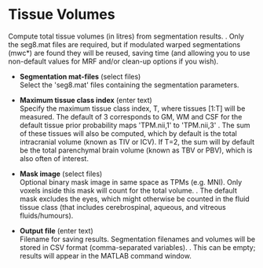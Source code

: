 # Tissue Volumes  
Compute total tissue volumes (in litres) from segmentation results.
.
Only the seg8.mat files are required, but if modulated warped segmentations (mwc*) are found they will be reused, saving time (and allowing you to use non-default values for MRF and/or clean-up options if you wish).

* **Segmentation mat-files** (select files)  
Select the 'seg8.mat' files containing the segmentation parameters.

* **Maximum tissue class index** (enter text)  
Specify the maximum tissue class index, T, where tissues [1:T] will be measured.
The default of 3 corresponds to GM, WM and CSF for the default tissue prior probability maps 'TPM.nii,1' to 'TPM.nii,3'
.
The sum of these tissues will also be computed, which by default is the total intracranial volume (known as TIV or ICV). If T=2, the sum will by default be the total parenchymal brain volume (known as TBV or PBV), which is also often of interest.

* **Mask image** (select files)  
Optional binary mask image in same space as TPMs (e.g. MNI).
Only voxels inside this mask will count for the total volume.
.
The default mask excludes the eyes, which might otherwise be counted in the fluid tissue class (that includes cerebrospinal, aqueous, and vitreous fluids/humours).

* **Output file** (enter text)  
Filename for saving results.
Segmentation filenames and volumes will be stored in CSV format (comma-separated variables).
.
This can be empty; results will appear in the MATLAB command window.
